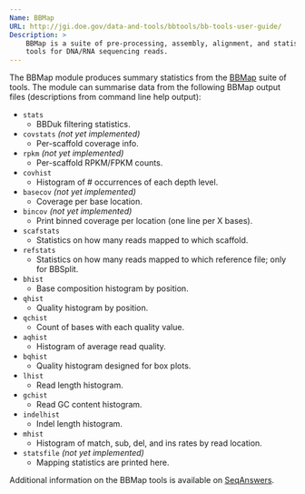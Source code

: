 ```yaml
---
Name: BBMap
URL: http://jgi.doe.gov/data-and-tools/bbtools/bb-tools-user-guide/
Description: >
	BBMap is a suite of pre-processing, assembly, alignment, and statistics
	tools for DNA/RNA sequencing reads.
---
```


The BBMap module produces summary statistics from the
[BBMap](http://jgi.doe.gov/data-and-tools/bbtools/bb-tools-user-guide/) suite of tools.
The module can summarise data from the following BBMap output files
(descriptions from command line help output):

* `stats`
    * BBDuk filtering statistics.
* `covstats` _(not yet implemented)_
    * Per-scaffold coverage info.
* `rpkm` _(not yet implemented)_
    * Per-scaffold RPKM/FPKM counts.
* `covhist`
    * Histogram of # occurrences of each depth level.
* `basecov` _(not yet implemented)_
    * Coverage per base location.
* `bincov` _(not yet implemented)_
    * Print binned coverage per location (one line per X bases).
* `scafstats`
    * Statistics on how many reads mapped to which scaffold.
* `refstats`
    * Statistics on how many reads mapped to which reference file; only for BBSplit.
* `bhist`
    * Base composition histogram by position.
* `qhist`
    * Quality histogram by position.
* `qchist`
    * Count of bases with each quality value.
* `aqhist`
    * Histogram of average read quality.
* `bqhist`
    * Quality histogram designed for box plots.
* `lhist`
    * Read length histogram.
* `gchist`
    * Read GC content histogram.
* `indelhist`
    * Indel length histogram.
* `mhist`
    * Histogram of match, sub, del, and ins rates by read location.
* `statsfile` _(not yet implemented)_
    * Mapping statistics are printed here.

Additional information on the BBMap tools is available on
[SeqAnswers](http://seqanswers.com/forums/showthread.php?t=41057).
